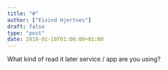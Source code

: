 ```yaml
---
title: "#"
author: ["Eivind Hjertnes"]
draft: false
type: "post"
date: 2018-01-10T01:00:00+01:00
---
```


What kind of read it later service / app are you using?
